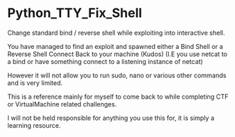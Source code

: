 # Python_TTY_Fix_Shell
Change standard bind / reverse shell while exploiting into interactive shell.

You have managed to find an exploit and spawned either a Bind Shell or a Reverse Shell Connect Back to your machine (Kudos)
(I.E you use netcat to a bind or have something connect to a listening instance of netcat)

However it will not allow you to run sudo, nano or various other commands and is very limited.

This is a reference mainly for myself to come back to while completing CTF or VirtualMachine related challenges.

I will not be held responsible for anything you use this for, it is simply a learning resource.


